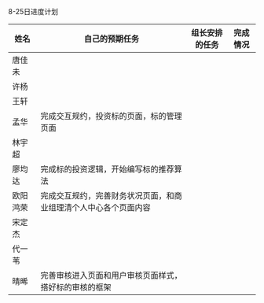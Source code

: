 8-25日进度计划

 

| 姓名   | 自己的预期任务 | 组长安排的任务 | 完成情况 |
| ---- | ------- | ------- | ---- |
| 唐佳未  |         |         |      |
| 许杨   |         |         |      |
| 王轩   |         |         |      |
| 孟华   |    完成交互规约，投资标的页面，标的管理页面     |         |      |
| 林宇超  |         |         |      |
| 廖均达  | 完成标的投资逻辑，开始编写标的推荐算法 |         |      |
| 欧阳鸿荣 |   完成交互规约，完善财务状况页面，和商业组理清个人中心各个页面内容          |         |      |
| 宋定杰  |         |         |      |
| 代一苇  |         |         |      |
| 晴晞   |    完善审核进入页面和用户审核页面样式，搭好标的审核的框架     |         |      |

 
